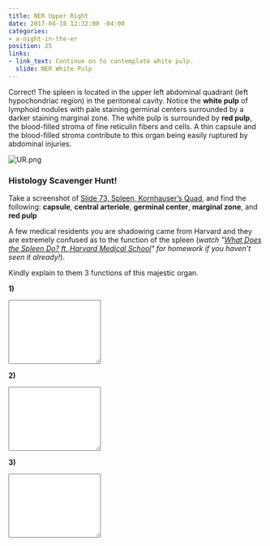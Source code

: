 ```yaml
---
title: NER Upper Right
date: 2017-04-18 12:32:00 -04:00
categories:
- a-night-in-the-er
position: 25
links:
- link_text: Continue on to contemplate white pulp.
  slide: NER White Pulp
---
```


Correct! The spleen is located in the upper left abdominal quadrant (left hypochondriac region) in the peritoneal cavity. Notice the **white pulp** of lymphoid nodules with pale staining germinal centers surrounded by a darker staining marginal zone. The white pulp is surrounded by **red pulp**, the blood-filled stroma of fine reticulin fibers and cells. A thin capsule and the blood-filled stroma contribute to this organ being easily ruptured by abdominal injuries.

![UR.png](/uploads/UR.png)

### Histology Scavenger Hunt!

Take a screenshot of [Slide 73, Spleen, Kornhauser’s Quad](https://medsci.indiana.edu/junqueira/virtual/73_bl_5.html), and find the following: **capsule**, **central arteriole**, **germinal center**, **marginal zone**, and **red pulp**


A few medical residents you are shadowing came from Harvard and they are extremely confused as to the function of the spleen (*watch "[What Does the Spleen Do? ft. Harvard Medical School](https://www.youtube.com/watch?v=aEi_4Cyx4Uw)" for homework if you haven’t seen it already!*).

Kindly explain to them 3 functions of this majestic organ.

**1)**
<div class="form-group"><textarea class="form-control" rows="8"></textarea></div>

**2)**
<div class="form-group"><textarea class="form-control" rows="8"></textarea></div>

**3)**
<div class="form-group"><textarea class="form-control" rows="8"></textarea></div>
